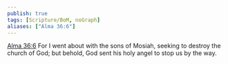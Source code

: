 ```yaml
---
publish: true
tags: [Scripture/BoM, noGraph]
aliases: ["Alma 36:6"]
---
```

[Alma 36:6](https://churchofjesuschrist.org/study/scriptures/bofm/alma/36?lang=eng&id=p6#p6) For I went about with the sons of Mosiah, seeking to destroy the church of God; but behold, God sent his holy angel to stop us by the way.
